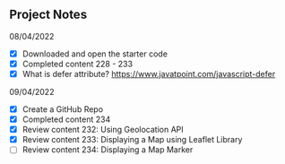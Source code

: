 ## Project Notes

08/04/2022
- [x] Downloaded and open the starter code
- [x] Completed content 228 - 233
- [x] What is defer attribute? https://www.javatpoint.com/javascript-defer

09/04/2022
- [x] Create a GitHub Repo
- [x] Completed content 234
- [x] Review content 232: Using Geolocation API
- [x] Review content 233: Displaying a Map using Leaflet Library
- [ ] Review content 234: Displaying a Map Marker